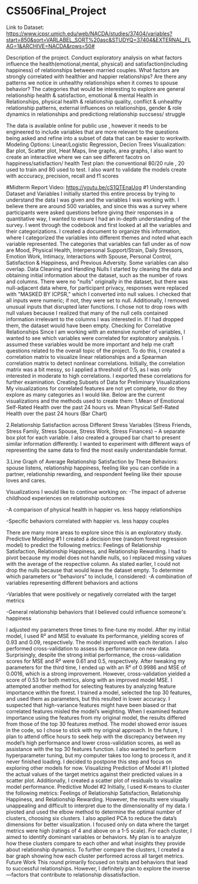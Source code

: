 # CS506Final_Project
Link to Dataset: https://www.icpsr.umich.edu/web/NACDA/studies/37404/variables?start=850&sort=VARLABEL_SORT%20asc&STUDYQ=37404&EXTERNAL_FLAG=1&ARCHIVE=NACDA&rows=50# 

Description of the project.
Conduct exploratory analysis on what factors influence the health(emotional,mental, physical) and satisfaction(including happiness) of relationships between married couples. What factors are strongly correlated with healthier and happier relationships? Are there any patterns we notice in unhealthy relationships when it comes to spouse behavior?
The categories that would be interesting to explore are general relationship health & satisfaction, emotional & mental Health in Relationships, physical health & relationship quality, conflict & unhealthy relationship patterns, external influences on relationships, gender & role dynamics in relationships and predictiong relationship succsess/ struggle

The data is available online for public use , however it needs to be engineered to include variables that are more relevant to the questions being asked and refine into a subset of data that can be easier to workwith.
Modeling Options: Linear/Logistic  Regression, Decion Trees
Visualization: Bar plot, Scatter plot, Heat Maps, line graphs, area graphs, I also want to create an interactive where we can see different facotrs on happiness/satisfaction/ health
Test plan: the conventional 80/20 rule , 20 used to train and 80 used to test. I also want to validate the models create with acccuracy, precision, recall and  f1 scores


#Midterm Report
Video: https://youtu.be/cS1QTEnaUog 
#1 Understanding Dataset and Variables
I initially started this entire process by trying to understand the data I was given and the variables I was working with. I believe there are around 500 variables, and since this was a survey where participants were asked questions before giving their responses in a quantitative way, I wanted to ensure I had an in-depth understanding of the survey. I went through the codebook and first looked at all the variables and their categorizations. I created a document to organize this information, where I categorized the variables into different themes and noted what each variable represented. The categories that variables can fall under as of now are Mood, Physical Health, Interpersonal Support/Strain, Daily Stressors, Emotion Work, Intimacy, Interactions with Spouse, Personal Control, Satisfaction & Happiness, and Previous Adversity. Some variables can also overlap.
Data Cleaning and Handling Nulls
I started by cleaning the data and obtaining initial information about the dataset, such as the number of rows and columns. There were no "nulls" originally in the dataset, but there was null-adjacent data where, for participant privacy, responses were replaced with "MASKED BY ICPSR," which I converted into null values. I checked that all inputs were numeric; if not, they were set to null. Additionally, I removed unusual inputs that disrupted later functions. I chose not to drop rows with null values because I realized that many of the null cells contained information irrelevant to the columns I was interested in. If I had dropped them, the dataset would have been empty.
Checking for Correlative Relationships
Since I am working with an extensive number of variables, I wanted to see which variables were correlated for exploratory analysis. I assumed these variables would be more important and help me craft questions related to the overall topic of the project. To do this, I created a correlation matrix to visualize linear relationships and a Spearman correlation matrix to detect nonlinear correlations. Initially, the correlation matrix was a bit messy, so I applied a threshold of 0.5, as I was only interested in moderate to high correlations. I exported these correlations for further examination.
Creating Subsets of Data for Preliminary Visualizations
My visualizations for correlated features are not yet complete, nor do they explore as many categories as I would like. Below are the current visualizations and the methods used to create them:
1.Mean of Emotional Self-Rated Health over the past 24 hours vs. Mean Physical Self-Rated Health over the past 24 hours (Bar Chart)

2.Relationship Satisfaction across Different Stress Variables (Stress Friends, Stress Family, Stress Spouse, Stress Work, Stress Finances) – A separate box plot for each variable. I also created a grouped bar chart to present similar information differently. I wanted to experiment with different ways of representing the same data to find the most easily understandable format.

3.Line Graph of Average Relationship Satisfaction by These Behaviors: spouse listens, relationship happiness, feeling like you can confide in a partner, relationship rewarding, and respondent feeling like their spouse loves and cares.

Visualizations I would like to continue working on:
-The impact of adverse childhood experiences on relationship outcomes

-A comparison of physical health in happier vs. less happy relationships

-Specific behaviors correlated with happier vs. less happy couples

There are many more areas to explore since this is an exploratory study.
Predictive Modeling #1
I created a decision tree (random forest regression model) to predict the following metrics: Feelings of Relationship Satisfaction, Relationship Happiness, and Relationship Rewarding. I had to pivot because my model does not handle nulls, so I replaced missing values with the average of the respective column. As stated earlier, I could not drop the nulls because that would leave the dataset empty.
To determine which parameters or "behaviors" to include, I considered:
-A combination of variables representing different behaviors and actions

-Variables that were positively or negatively correlated with the target metrics

-General relationship behaviors that I believed could influence someone's happiness

I adjusted my parameters three times to fine-tune my model. After my initial model, I used R² and MSE to evaluate its performance, yielding scores of 0.93 and 0.09, respectively. The model improved with each iteration. I also performed cross-validation to assess its performance on new data. Surprisingly, despite the strong initial performance, the cross-validation scores for MSE and R² were 0.61 and 0.5, respectively. After tweaking my parameters for the third time, I ended up with an R² of 0.9986 and MSE of 0.0016, which is a strong improvement. However, cross-validation yielded a score of 0.53 for both metrics, along with an improved model MSE.
I attempted another method for selecting features by analyzing feature importance within the forest. I trained a model, selected the top 30 features, and used them as parameters, but this resulted in lower accuracy. I suspected that high-variance features might have been biased or that correlated features misled the model’s weighting.
When I examined feature importance using the features from my original model, the results differed from those of the top 30 features method. The model showed error issues in the code, so I chose to stick with my original approach. In the future, I plan to attend office hours to seek help with the discrepancy between my model’s high performance and lower cross-validation scores, as well as assistance with the top 30 features function.
I also wanted to perform hyperparameter tuning, but my computer takes too long to process it, and it never finished loading. I decided to postpone this step and focus on exploring other models for now.
Visualizing Prediction of Model #1
I plotted the actual values of the target metrics against their predicted values in a scatter plot. Additionally, I created a scatter plot of residuals to visualize model performance.
Predictive Model #2
Initially, I used K-means to cluster the following metrics: Feelings of Relationship Satisfaction, Relationship Happiness, and Relationship Rewarding. However, the results were visually unappealing and difficult to interpret due to the dimensionality of my data. I pivoted and used the elbow method to determine the optimal number of clusters, choosing six clusters. I also applied PCA to reduce the data’s dimensions for better visualization.
I focused only on data where the target metrics were high (ratings of 4 and above on a 1-5 scale). For each cluster, I aimed to identify dominant variables or behaviors. My plan is to analyze how these clusters compare to each other and what insights they provide about relationship dynamics.
To further compare the clusters, I created a bar graph showing how each cluster performed across all target metrics.
Future Work
This round primarily focused on traits and behaviors that lead to successful relationships. However, I definitely plan to explore the inverse—factors that contribute to relationship dissatisfaction.
